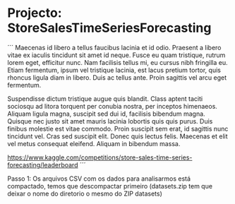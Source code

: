 # Projecto: StoreSalesTimeSeriesForecasting

´´´
  Maecenas id libero a tellus faucibus lacinia et id odio. Praesent a libero vitae ex iaculis tincidunt sit amet id neque. Fusce eu quam tristique, rutrum lorem eget, efficitur nunc. Nam facilisis tellus mi, eu cursus nibh fringilla eu. Etiam fermentum, ipsum vel tristique lacinia, est lacus pretium tortor, quis rhoncus ligula diam in libero. Duis ac tellus ante. Proin sagittis vel arcu eget fermentum.

  Suspendisse dictum tristique augue quis blandit. Class aptent taciti sociosqu ad litora torquent per conubia nostra, per inceptos himenaeos. Aliquam ligula magna, suscipit sed dui id, facilisis bibendum magna. Quisque nec justo sit amet mauris lacinia lobortis quis quis purus. Duis finibus molestie est vitae commodo. Proin suscipit sem erat, id sagittis nunc tincidunt vel. Cras sed suscipit elit. Donec quis lectus felis. Maecenas et elit vel metus consequat eleifend. Aliquam in bibendum massa.

  https://www.kaggle.com/competitions/store-sales-time-series-forecasting/leaderboard
´´´

Passo 1:
  Os arquivos CSV com os dados para analisarmos está compactado, temos que descompactar primeiro (datasets.zip tem que deixar o nome do diretorio o mesmo do ZIP datasets)


